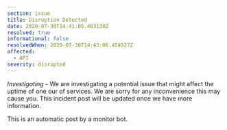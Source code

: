 ```yaml
---
section: issue
title: Disruption Detected
date: 2020-07-30T14:41:05.463138Z
resolved: true
informational: false
resolvedWhen: 2020-07-30T14:43:06.454527Z
affected:
  - API
severity: disrupted
---
```

*Investigating* - We are investigating a potential issue that might affect the uptime of one our of services. We are sorry for any inconvenience this may cause you. This incident post will be updated once we have more information.

This is an automatic post by a monitor bot.
        